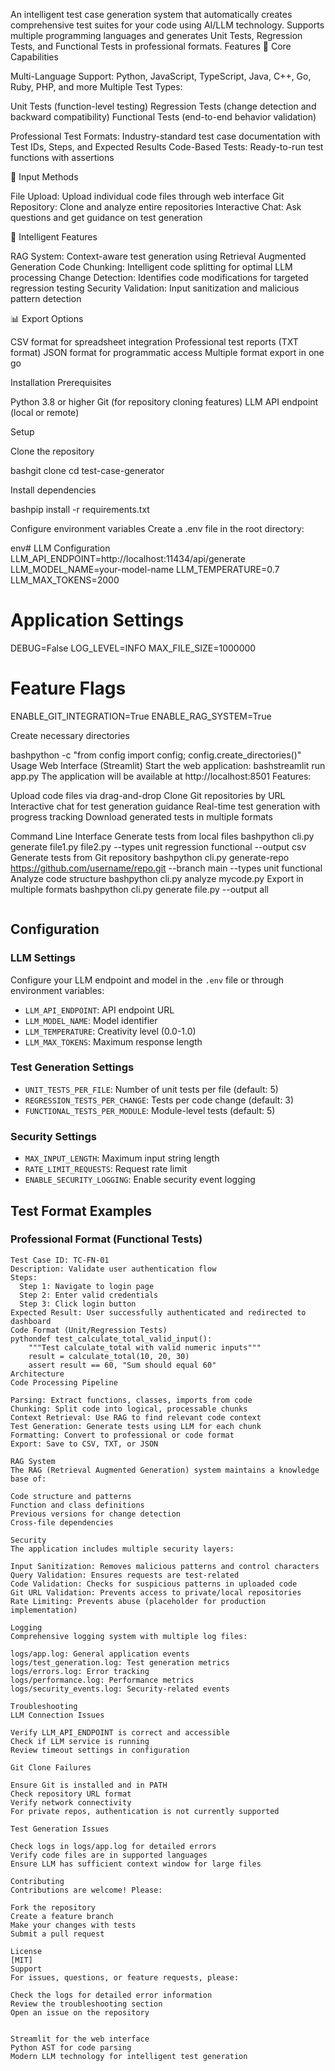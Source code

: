 An intelligent test case generation system that automatically creates comprehensive test suites for your code using AI/LLM technology. Supports multiple programming languages and generates Unit Tests, Regression Tests, and Functional Tests in professional formats.
Features
🎯 Core Capabilities

Multi-Language Support: Python, JavaScript, TypeScript, Java, C++, Go, Ruby, PHP, and more
Multiple Test Types:

Unit Tests (function-level testing)
Regression Tests (change detection and backward compatibility)
Functional Tests (end-to-end behavior validation)


Professional Test Formats: Industry-standard test case documentation with Test IDs, Steps, and Expected Results
Code-Based Tests: Ready-to-run test functions with assertions

🚀 Input Methods

File Upload: Upload individual code files through web interface
Git Repository: Clone and analyze entire repositories
Interactive Chat: Ask questions and get guidance on test generation

🧠 Intelligent Features

RAG System: Context-aware test generation using Retrieval Augmented Generation
Code Chunking: Intelligent code splitting for optimal LLM processing
Change Detection: Identifies code modifications for targeted regression testing
Security Validation: Input sanitization and malicious pattern detection

📊 Export Options

CSV format for spreadsheet integration
Professional test reports (TXT format)
JSON format for programmatic access
Multiple format export in one go

Installation
Prerequisites

Python 3.8 or higher
Git (for repository cloning features)
LLM API endpoint (local or remote)

Setup

Clone the repository

bashgit clone <repository-url>
cd test-case-generator

Install dependencies

bashpip install -r requirements.txt

Configure environment variables
Create a .env file in the root directory:

env# LLM Configuration
LLM_API_ENDPOINT=http://localhost:11434/api/generate
LLM_MODEL_NAME=your-model-name
LLM_TEMPERATURE=0.7
LLM_MAX_TOKENS=2000

# Application Settings
DEBUG=False
LOG_LEVEL=INFO
MAX_FILE_SIZE=1000000

# Feature Flags
ENABLE_GIT_INTEGRATION=True
ENABLE_RAG_SYSTEM=True

Create necessary directories

bashpython -c "from config import config; config.create_directories()"
Usage
Web Interface (Streamlit)
Start the web application:
bashstreamlit run app.py
The application will be available at http://localhost:8501
Features:

Upload code files via drag-and-drop
Clone Git repositories by URL
Interactive chat for test generation guidance
Real-time test generation with progress tracking
Download generated tests in multiple formats

Command Line Interface
Generate tests from local files
bashpython cli.py generate file1.py file2.py --types unit regression functional --output csv
Generate tests from Git repository
bashpython cli.py generate-repo https://github.com/username/repo.git --branch main --types unit functional
Analyze code structure
bashpython cli.py analyze mycode.py
Export in multiple formats
bashpython cli.py generate file.py --output all
```

```

## Configuration

### LLM Settings
Configure your LLM endpoint and model in the `.env` file or through environment variables:
- `LLM_API_ENDPOINT`: API endpoint URL
- `LLM_MODEL_NAME`: Model identifier
- `LLM_TEMPERATURE`: Creativity level (0.0-1.0)
- `LLM_MAX_TOKENS`: Maximum response length

### Test Generation Settings
- `UNIT_TESTS_PER_FILE`: Number of unit tests per file (default: 5)
- `REGRESSION_TESTS_PER_CHANGE`: Tests per code change (default: 3)
- `FUNCTIONAL_TESTS_PER_MODULE`: Module-level tests (default: 5)

### Security Settings
- `MAX_INPUT_LENGTH`: Maximum input string length
- `RATE_LIMIT_REQUESTS`: Request rate limit
- `ENABLE_SECURITY_LOGGING`: Enable security event logging

## Test Format Examples

### Professional Format (Functional Tests)
```
Test Case ID: TC-FN-01
Description: Validate user authentication flow
Steps:
  Step 1: Navigate to login page
  Step 2: Enter valid credentials
  Step 3: Click login button
Expected Result: User successfully authenticated and redirected to dashboard
Code Format (Unit/Regression Tests)
pythondef test_calculate_total_valid_input():
    """Test calculate_total with valid numeric inputs"""
    result = calculate_total(10, 20, 30)
    assert result == 60, "Sum should equal 60"
Architecture
Code Processing Pipeline

Parsing: Extract functions, classes, imports from code
Chunking: Split code into logical, processable chunks
Context Retrieval: Use RAG to find relevant code context
Test Generation: Generate tests using LLM for each chunk
Formatting: Convert to professional or code format
Export: Save to CSV, TXT, or JSON

RAG System
The RAG (Retrieval Augmented Generation) system maintains a knowledge base of:

Code structure and patterns
Function and class definitions
Previous versions for change detection
Cross-file dependencies

Security
The application includes multiple security layers:

Input Sanitization: Removes malicious patterns and control characters
Query Validation: Ensures requests are test-related
Code Validation: Checks for suspicious patterns in uploaded code
Git URL Validation: Prevents access to private/local repositories
Rate Limiting: Prevents abuse (placeholder for production implementation)

Logging
Comprehensive logging system with multiple log files:

logs/app.log: General application events
logs/test_generation.log: Test generation metrics
logs/errors.log: Error tracking
logs/performance.log: Performance metrics
logs/security_events.log: Security-related events

Troubleshooting
LLM Connection Issues

Verify LLM_API_ENDPOINT is correct and accessible
Check if LLM service is running
Review timeout settings in configuration

Git Clone Failures

Ensure Git is installed and in PATH
Check repository URL format
Verify network connectivity
For private repos, authentication is not currently supported

Test Generation Issues

Check logs in logs/app.log for detailed errors
Verify code files are in supported languages
Ensure LLM has sufficient context window for large files

Contributing
Contributions are welcome! Please:

Fork the repository
Create a feature branch
Make your changes with tests
Submit a pull request

License
[MIT]
Support
For issues, questions, or feature requests, please:

Check the logs for detailed error information
Review the troubleshooting section
Open an issue on the repository


Streamlit for the web interface
Python AST for code parsing
Modern LLM technology for intelligent test generation
